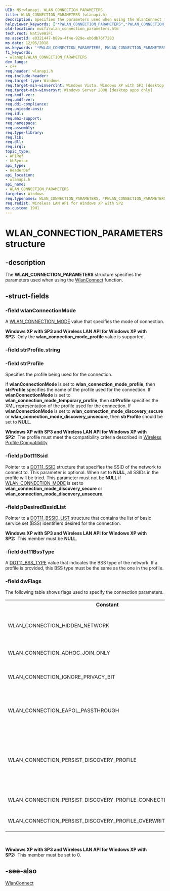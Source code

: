 ```yaml
---
UID: NS:wlanapi._WLAN_CONNECTION_PARAMETERS
title: WLAN_CONNECTION_PARAMETERS (wlanapi.h)
description: Specifies the parameters used when using the WlanConnect function.
helpviewer_keywords: ["*PWLAN_CONNECTION_PARAMETERS","PWLAN_CONNECTION_PARAMETERS","PWLAN_CONNECTION_PARAMETERS structure pointer [NativeWIFI]","WLAN_CONNECTION_PARAMETERS","WLAN_CONNECTION_PARAMETERS structure [NativeWIFI]","nwifi.wlan_connection_parameters","wlanapi/PWLAN_CONNECTION_PARAMETERS","wlanapi/WLAN_CONNECTION_PARAMETERS"]
old-location: nwifi\wlan_connection_parameters.htm
tech.root: NativeWiFi
ms.assetid: e0321447-b89a-4f4e-929e-eb6db76f7283
ms.date: 12/05/2018
ms.keywords: '*PWLAN_CONNECTION_PARAMETERS, PWLAN_CONNECTION_PARAMETERS, PWLAN_CONNECTION_PARAMETERS structure pointer [NativeWIFI], WLAN_CONNECTION_PARAMETERS, WLAN_CONNECTION_PARAMETERS structure [NativeWIFI], nwifi.wlan_connection_parameters, wlanapi/PWLAN_CONNECTION_PARAMETERS, wlanapi/WLAN_CONNECTION_PARAMETERS'
f1_keywords:
- wlanapi/WLAN_CONNECTION_PARAMETERS
dev_langs:
- c++
req.header: wlanapi.h
req.include-header: 
req.target-type: Windows
req.target-min-winverclnt: Windows Vista, Windows XP with SP3 [desktop apps only]
req.target-min-winversvr: Windows Server 2008 [desktop apps only]
req.kmdf-ver: 
req.umdf-ver: 
req.ddi-compliance: 
req.unicode-ansi: 
req.idl: 
req.max-support: 
req.namespace: 
req.assembly: 
req.type-library: 
req.lib: 
req.dll: 
req.irql: 
topic_type:
- APIRef
- kbSyntax
api_type:
- HeaderDef
api_location:
- wlanapi.h
api_name:
- WLAN_CONNECTION_PARAMETERS
targetos: Windows
req.typenames: WLAN_CONNECTION_PARAMETERS, *PWLAN_CONNECTION_PARAMETERS
req.redist: Wireless LAN API for Windows XP with SP2
ms.custom: 19H1
---
```


# WLAN_CONNECTION_PARAMETERS structure


## -description


The <b>WLAN_CONNECTION_PARAMETERS</b> structure specifies the parameters used when using the <a href="https://docs.microsoft.com/windows/desktop/api/wlanapi/nf-wlanapi-wlanconnect">WlanConnect</a> function.


## -struct-fields




### -field wlanConnectionMode

A <a href="https://docs.microsoft.com/windows/desktop/api/wlanapi/ne-wlanapi-wlan_connection_mode">WLAN_CONNECTION_MODE</a> value that specifies the mode of connection.

<b>Windows XP with SP3 and Wireless LAN API for Windows XP with SP2:  </b>Only the <b>wlan_connection_mode_profile</b>  value is supported.


### -field strProfile.string

 


### -field strProfile

Specifies the profile being used for the connection. 

If  <b>wlanConnectionMode</b> is set to <b>wlan_connection_mode_profile</b>, then <b>strProfile</b> specifies the name of the profile used for the connection. If <b>wlanConnectionMode</b> is set to <b>wlan_connection_mode_temporary_profile</b>, then <b>strProfile</b> specifies the XML representation of the profile used for the connection. If <b>wlanConnectionMode</b> is set to <b>wlan_connection_mode_discovery_secure</b> or <b>wlan_connection_mode_discovery_unsecure</b>, then <b>strProfile</b> should be set to <b>NULL</b>.

<b>Windows XP with SP3 and Wireless LAN API for Windows XP with SP2:  </b>The profile must meet the compatibility criteria described in <a href="https://docs.microsoft.com/windows/desktop/NativeWiFi/wireless-profile-compatibility">Wireless Profile Compatibility</a>.


### -field pDot11Ssid

Pointer to a <a href="https://docs.microsoft.com/windows/desktop/NativeWiFi/dot11-ssid">DOT11_SSID</a> structure that specifies the SSID of the network to connect to.  This parameter is optional. When set to <b>NULL</b>, all SSIDs in the profile will be tried.  This parameter must not be <b>NULL</b> if <a href="https://docs.microsoft.com/windows/desktop/api/wlanapi/ne-wlanapi-wlan_connection_mode">WLAN_CONNECTION_MODE</a> is set to <b>wlan_connection_mode_discovery_secure</b> or <b>wlan_connection_mode_discovery_unsecure</b>.


### -field pDesiredBssidList

Pointer to a <a href="https://docs.microsoft.com/windows/desktop/NativeWiFi/dot11-bssid-list">DOT11_BSSID_LIST</a> structure that contains the list of basic service set (BSS) identifiers desired for the connection.

<b>Windows XP with SP3 and Wireless LAN API for Windows XP with SP2:  </b>This member must be <b>NULL</b>.


### -field dot11BssType

A <a href="https://docs.microsoft.com/windows/desktop/NativeWiFi/dot11-bss-type">DOT11_BSS_TYPE</a> value that indicates the BSS type of the network.  If a profile is provided, this BSS type must be the same as the one in the profile.


### -field dwFlags

The following table shows flags used to specify the connection parameters.

<table>
<tr>
<th>Constant</th>
<th>Value</th>
<th>Description</th>
</tr>
<tr>
<td>WLAN_CONNECTION_HIDDEN_NETWORK</td>
<td>0x00000001</td>
<td>Connect to the destination network even if the destination is a hidden network. A hidden network does not broadcast its SSID. Do not use this flag if the destination network is an ad-hoc network.If the profile specified by <b>strProfile</b> is not <b>NULL</b>, then this flag is ignored and the <a href="https://docs.microsoft.com/windows/desktop/NativeWiFi/wlan-profileschema-nonbroadcast-ssidconfig-element">nonBroadcast</a> profile element determines whether to connect to a hidden network.

</td>
</tr>
<tr>
<td>WLAN_CONNECTION_ADHOC_JOIN_ONLY</td>
<td>0x00000002</td>
<td>Do not form an ad-hoc network. Only join an ad-hoc network if the network already exists. Do not use this flag if the destination network is an infrastructure network.</td>
</tr>
<tr>
<td>WLAN_CONNECTION_IGNORE_PRIVACY_BIT</td>
<td>0x00000004</td>
<td>Ignore the privacy bit when connecting to the network. Ignoring the privacy bit has the effect of ignoring whether packets are encrypted and ignoring the method of encryption used. Only use this flag when connecting to an infrastructure network using a temporary profile.</td>
</tr>
<tr>
<td>WLAN_CONNECTION_EAPOL_PASSTHROUGH </td>
<td>0x00000008</td>
<td>Exempt EAPOL traffic from encryption and decryption. This flag is used when an application must send EAPOL traffic over an infrastructure  network that uses Open authentication and WEP encryption. This flag must not be used to connect to networks that require 802.1X authentication. This flag is only valid when <b>wlanConnectionMode</b> is set to <b>wlan_connection_mode_temporary_profile</b>. Avoid using this flag whenever possible.</td>
</tr>
<tr>
<td>WLAN_CONNECTION_PERSIST_DISCOVERY_PROFILE </td>
<td>0x00000010</td>
<td>Automatically persist discovery profile on successful connection completion.
This flag is only valid for wlan_connection_mode_discovery_secure or
wlan_connection_mode_discovery_unsecure. The profile will be saved as an all 
user profile, with the name generated from the SSID using WlanUtf8SsidToDisplayName. 
If there is already a profile with the same name, a number will be appended 
to the end of the profile name. The profile will be saved with manual connection mode,
unless WLAN_CONNECTION_PERSIST_DISCOVERY_PROFILE_CONNECTION_MODE_AUTO is also specified.</td>
</tr>
<tr>
<td>WLAN_CONNECTION_PERSIST_DISCOVERY_PROFILE_CONNECTION_MODE_AUTO </td>
<td>0x00000020</td>
<td>To be used in conjunction with WLAN_CONNECTION_PERSIST_DISCOVERY_PROFILE. The 
discovery profile will be persisted with automatic connection mode.</td>
</tr>
<tr>
<td>WLAN_CONNECTION_PERSIST_DISCOVERY_PROFILE_OVERWRITE_EXISTING</td>
<td>0x00000040</td>
<td>To be used in conjunction with WLAN_CONNECTION_PERSIST_DISCOVERY_PROFILE. The 
discovery profile will be persisted and attempt to overwrite an existing profile with the same name.</td>
</tr>
</table>
 

<b>Windows XP with SP3 and Wireless LAN API for Windows XP with SP2:  </b>This member must be set to 0.


## -see-also




<a href="https://docs.microsoft.com/windows/desktop/api/wlanapi/nf-wlanapi-wlanconnect">WlanConnect</a>
 

 


